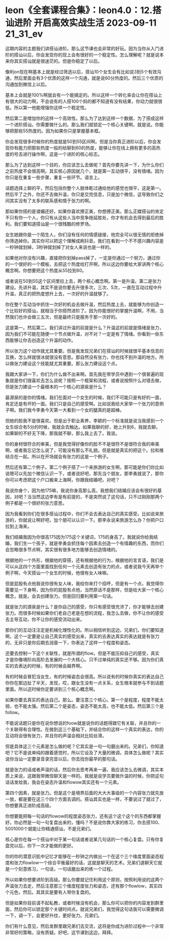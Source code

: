 # leon《全套课程合集》：leon4.0：12.搭讪进阶 开启高效实战生活 2023-09-11 21_31_ev

这期内容的主题我们讲搭讪进阶。那么这节课也会非常的好玩。因为当你从入门进阶的搭讪以后，你会发现你的现上会有很好的一个稳定性。怎么理解呢？就是说本来你其实搭讪就是很迷茫的。但是你稳定了以后。

像利on现在啊基本上就是经过筛选以后，搭讪10个女生会有比如说3到5个有效沟通，然后里面会有3个优质的这样一个沟通，就是说60分热度的。然后三个优质的沟通加到微信上以后。

基本上会就是100%啊就会有一个能搞定的。所以这样一个转化率会让你在搭讪上有很大的动力啊，不会说有的人搭100个妈的都不知道有没有结果，你动力就很很低。所以第一他能增强你这样一个稳定性。

然后第二是增加你的这样一个高效性。那么为了达到这样一个数据，为了搭成这样一个进阶搭讪，你需要做什么的。那么我们就锁定一个核心关键啊，就是说。你能够把那些55热度的。因为如果你只是掌握基本框。

你会发现很多时候你的热度就是50到55区间啊。但是当你真正进阶以后，你会发现你有能力把那些热度一般的给聊到60的热度，能够让你在线上拥有更多的高热度的号去进行操作啊，这是一个进阶的核心标志。

那么为了达到这样一个目的，你应该怎么去做呢？首先你要先讲一下，为什么你们之前热度不会很高啊。其实核心原因就几个，就是第一互动很平，没有情绪。因为你只是在重复一些步骤，重复一些环节。语言上。

话题选择上聊的平，然后包括你整个人肢体乾过通给他的感觉也很平，这是第一。然后平了之外，你还不去做升温，你只是交完信息，只是加个微信，这导致你们之间其实没有了太多的联系感和情于张力的啊。

那如果你搭的是谱媚还好。如果你喜欢撩正美，你想撩正美。那么正媒搭讪的肯定不只有你一个人，你只有从这些人当中竞争拖延胜处，你才有机会去得到最后的胜利。我们要知道搭讪是一个很残酷的修罗场。

女生她跟你是一个陌生人，你们没有任何的情感链接，他完全可以很无情的拒绝掉你筛选掉你。其实你可以把这个理解成刷抖音。我们在看到一个不不感兴趣内容是一秒钟就划掉，3秒钟就划掉了对女人来说也是一样的。

如果他对你没有兴趣，直接把你划掉pass掉了，一定是你通过一个努力，通过你的一个很好的一个模板，去把这个热度给打开啊，所以这边你要给大家讲两个核心概念啊。你想要把这个热度从55拉到60。

或者说在50到55这个区间里拉上去，两个核心概念啊。第一是升温。第二是张力建设。先讲升温，其实不是说你要去升很多次，三次、5次，一直在互动过程中升升温，真正的把热度想升上去，一次好的升温就够了。

你在整个互动当中抓住一次好的机会去做升温，然后热度上去，就能够为你创造一个比较好的搭讪，就相当于你搭然进阶了。因为你能很好的掌握升温啊，不用，当然我们也许会做三五次，但是最终只是服务于那一次好的。

这是第一。然后第二。我们讲过升温的前提是什么？升温这的前提是情绪是张力，因为我们不可能在随便一个节点做升温，对不对？一定是有了情绪。你看到一些东西能够让你去创造这个升温的动作。

所以张力这个动作就尤其重要。但是我发现兄弟们在搭讪的时候就很平基本信息的互换，怎么样就很冰就很没有意思。那自然没有张力，你也找不到升温的地方。所以做张力建设这个技能就尤其重要。那么张力建设这个点。

我跟大家讲一下，你们为什么做不出来啊。首先我在带学员中遇到一个很普遍的现象就是你们很喜欢去怎么说呢？按照一个框架和流程，或者说按照什么对错去做，但是张力建设一个最根本的一个核心的源泉是什么？

最源泉的是你的情绪。我们在面对一个女生的时候，我们不可能只是有好的一面，肯定还是有坏的一面。我们只是自己的感受啊。比如说我给大家举一个张力的意例子啊。我们我今李勇今天第一大看到一个女的腿真的是超棒。

但她的脸我不是很喜欢。但是出于职业素养，李颖的一个标准就是说当我感到一个女生综合有5分的时候，我就会去触达。如果我聊的好，她上升到6，我就去聊。如果聊的不好无下降，那我就不聊，那么我上去了。我说。

你的身材很符合的审美，但是我觉得好像你的脸不不是很符不是很符合我的审美啊，或者我忘记怎么说了，可能没有那么不礼貌。但是就是真实的把这个。拉和推结合在一起。所以在开场就会有张力的这是一个例子。

然后还有第二个例子。第二个例子搭了一个来旅游的女生啊，那可能是你们你比如说嗯可以先加个微信认识一下，或者说好吧，那先当个朋友，那李勇就说了，那你你可以考虑把这个户口搬来上海啊，你跟我结婚吧，对吧？

我说你身个，因为他175嘛，我说你身高那么高，我想我们结婚应该会有很好的基因，对吧？当当然这边李有是有前提的，不是突然说了这句话，只不过刚刚那两个例子都是一个很好的张力意思。

因为我看到你们在很多搭讪过程中，你们不会去表达自己的真实感受。比如说来旅游的，你就说让啊好吧，加个朋可以认识一下。那李永说来旅游怎么办？你把户口拉到上海来。

我们结婚我因为你很高175因为175这个关键词，175的身高了。我就说你给我结婚，我们生一个孩子，就是李勇会抓住每个因素去创造一个有情趣的东西，而你们会忽略很多节点啊，其实很有很多地方能够去创造情绪的。

根据他的一个外形，根据他的穿搭，还有根据他的行为，根据他的言言语，我们是可以从这四个方面里面找到任何一个元素去创造有张力的点，或者说我今天再举个例子啊，今天搭讪一个女生的时候，他很有女人味嘛。

但是屁股有点他我说你很有女人味，我给你来打个招呼，但是有一个点，我觉得你需要见一下身啊，因为你的屁股有点他，当然原话不是那样，但是给大家一个核心概念，就是。会去创建张力。但是回归要利用第一句话。

就是张力的源泉是什么？是你自己的感受，你只有感受很充沛了，你才能够去创建张力。而很多时候如果你们老自己老是在想的流程，我怎么去做，你不让你的感受去主导互动，你不让你的感受流动出来。

那你们的互动注注定是机械化理性化的。所以相信听到这边，兄弟们，你们要知道啊，这个一定要是让自己真实的感受出来，真实的去表达真实的表达就是有张力的，无非只是你后期去润啬一下，你表达了这样一个程度和姿态。

还要去控制一下这个关联性，就是所谓的flow。但是不能压抑自己的感受，真实才是你像境阶向高阶去发展的一个大核心。只不过单纯的真实还不够。因为你们真实的去表达的时候，有的时候会越界啊。

有的时候会冒犯当女生，有的时候姿态会很高。所以说有的时候你真实的表达自己你你在那边扯了半天，发现，哎，跟女生没有一点关系，女生根本就参与不到话题里面。所以这时候你定要讲到三个核心概念啊。

如果你要去真实的表达自己。那么。要注意三个核心。第一个是程度，程度不能太弱，也不能太强。然后第二个是姿态，姿态不能太高，也不能太低。然后第三个是follow。

不能说话题只是你在说你想说的foow就是说你的话题得跟它有关联，并且你的一个关联得有合理性。在做到这三个基础下，并结合你的这样一个真实的表达，你的互动将会很有张力，并且你的声温会相对比较丝滑。

但是具体这三个元素是怎么做的呢？它其实是一句一句磨出来的。兄弟们，你知道吧？它不是说单纯的跟着感觉时，所以它设及了大量的微调，具体怎么做呢？其实说你当讪一定要录音录完音以后，你去找你最早的那句话。

就是张力的话或者声温的话，然后你去思考再来一遍，我应该怎么去微调，其实本质上来说，这跟我带微信聊天是一样的。我就是说学员要做升温的时候，你把这句话话发给我，我会在姿态升温和flowow其实还有一个元素。

第四个因素，就是张力。但是这个是境界后面的大大大事级的一个内容张力就先放一放，都是要在这三个四个方面去调的。搭讪其实也是一样，不要说过了就过了，你想要真正进阶成高级。

你想要能把每一句话的flowow的程度姿态张力，还有这个这个这个的东西都掌握好。你必然是一句一句复盘出来的，懂吗？不是说你靠大家的练习，你去搭100、5001000个就能让你精通搭讪，不是兄弟们。

核心是你在每一个搭讪中对于某一句话或者说某几句话的一个核心复盘。只有你复盘完以后，你下一次才能做的更好。

你的你的潜意识肌中记忆才能够在一秒钟之内做出一个在这个三个维度里面姿态程度和张力flowlow一个综合平衡最好的话，这就是聊天的艺术。兄弟们道聊天它就是一个刻意练习，一句话，一句话磨出来的练一个过程。

所以如果你想要进阶到高级。那么你要就记住利用这个原则，按照利用说的这两个声温张力去走，然后注意那三个维度程度张力和姿态，还有那个flowlow，其实四个元色，然后。其其实是要有人带你复盘的。

但是如果你目前请不起私教，或者时候没有机会，那么你可以把你的内容发到群里面，然后你可以锁定那个关键时间点。就说兄弟们，我觉得这句话我可以需要微调一下，调一下，会更好升纹，更好张力。兄弟们。

你们有什么意见，然后发群里跟兄弟们去交流，这将是你成为进阶过程中一个非常非常好的策略，没有质疑。好吧，这节课到这边，拜拜。


